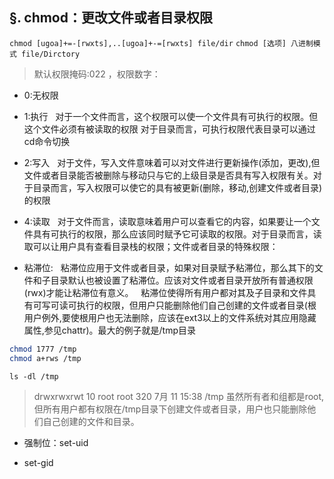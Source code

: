 ## §. chmod：更改文件或者目录权限

`chmod [ugoa]+=-[rwxts],..[ugoa]+-=[rwxts] file/dir` `chmod [选项] 八进制模式 file/Dirctory`

> 默认权限掩码:022 ，权限数字：

+ 0:无权限

+ 1:执行
&nbsp;&nbsp;对于一个文件而言，这个权限可以使一个文件具有可执行的权限。但这个文件必须有被读取的权限
对于目录而言，可执行权限代表目录可以通过cd命令切换

+ 2:写入
&nbsp;&nbsp;对于文件，写入文件意味着可以对文件进行更新操作(添加，更改),但文件或者目录能否被删除与移动只与它的上级目录是否具有写入权限有关。对于目录而言，写入权限可以使它的具有被更新(删除，移动,创建文件或者目录)的权限

+ 4:读取
&nbsp;&nbsp;对于文件而言，读取意味着用户可以查看它的内容，如果要让一个文件具有可执行的权限，那么应该同时赋予它可读取的权限。对于目录而言，读取可以让用户具有查看目录栈的权限；文件或者目录的特殊权限：

+ 粘滞位:
&nbsp;&nbsp;粘滞位应用于文件或者目录，如果对目录赋予粘滞位，那么其下的文件和子目录默认也被设置了粘滞位。应该对文件或者目录开放所有普通权限(rwx)才能让粘滞位有意义。
&nbsp;&nbsp;粘滞位使得所有用户都对其及子目录和文件具有可写可读可执行的权限，但用户只能删除他们自己创建的文件或者目录(根用户例外,要使根用户也无法删除，应该在ext3以上的文件系统对其应用隐藏属性,参见chattr)。最大的例子就是/tmp目录

```bash
chmod 1777 /tmp
chmod a+rws /tmp
```

`ls -dl /tmp`

> drwxrwxrwt 10 root root 320 7月  11 15:38 /tmp
虽然所有者和组都是root,但所有用户都有权限在/tmp目录下创建文件或者目录，用户也只能删除他们自己创建的文件和目录。

+ 强制位：set-uid

+ set-gid

